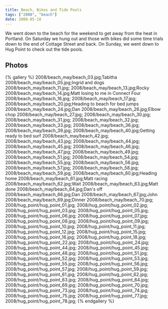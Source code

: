 ```yaml
---
title: Beach, Bikes and Tide Pools
tags: ["2008", "beach"]
date: 2008-05-18
---
```

We went down to the beach for the weekend to get away from the heat in Portland.  On Saturday we hung out and those with bikes did some time trials down to the end of Cottage Street and back.  On Sunday, we went down to Hug Point to check out the tide pools.

## Photos 

{% gallery %} 
2008/beach_may/beach_03.jpg;Tabitha
2008/beach_may/beach_05.jpg;Ingrid and dogs
2008/beach_may/beach_11.jpg;
2008/beach_may/beach_13.jpg;Rocky
2008/beach_may/beach_14.jpg;Matt losing to me in Connect Four
2008/beach_may/beach_16.jpg;
2008/beach_may/beach_17.jpg;
2008/beach_may/beach_20.jpg;Heading to beach for bed jumps
2008/beach_may/beach_24.jpg;Dan
2008/beach_may/beach_26.jpg;Elbow chop
2008/beach_may/beach_27.jpg;
2008/beach_may/beach_30.jpg;
2008/beach_may/beach_31.jpg;
2008/beach_may/beach_32.jpg;
2008/beach_may/beach_33.jpg;
2008/beach_may/beach_36.jpg;
2008/beach_may/beach_39.jpg;
2008/beach_may/beach_40.jpg;Getting ready to bed surf
2008/beach_may/beach_42.jpg;
2008/beach_may/beach_43.jpg;
2008/beach_may/beach_44.jpg;
2008/beach_may/beach_45.jpg;
2008/beach_may/beach_46.jpg;
2008/beach_may/beach_47.jpg;
2008/beach_may/beach_49.jpg;
2008/beach_may/beach_51.jpg;
2008/beach_may/beach_54.jpg;
2008/beach_may/beach_55.jpg;
2008/beach_may/beach_56.jpg;
2008/beach_may/beach_57.jpg;
2008/beach_may/beach_58.jpg;
2008/beach_may/beach_59.jpg;
2008/beach_may/beach_60.jpg;Heading home
2008/beach_may/beach_61.jpg;Matt racing
2008/beach_may/beach_62.jpg;Wait
2008/beach_may/beach_63.jpg;Matt done
2008/beach_may/beach_64.jpg;Dan's off
2008/beach_may/beach_66.jpg;Dan
2008/beach_may/beach_67.jpg;John
2008/beach_may/beach_69.jpg;Dinner
2008/beach_may/beach_70.jpg;
2008/hug_point/hug_point_01.jpg;
2008/hug_point/hug_point_02.jpg;
2008/hug_point/hug_point_03.jpg;
2008/hug_point/hug_point_05.jpg;
2008/hug_point/hug_point_06.jpg;
2008/hug_point/hug_point_07.jpg;
2008/hug_point/hug_point_08.jpg;
2008/hug_point/hug_point_09.jpg;
2008/hug_point/hug_point_10.jpg;
2008/hug_point/hug_point_11.jpg;
2008/hug_point/hug_point_12.jpg;
2008/hug_point/hug_point_15.jpg;
2008/hug_point/hug_point_16.jpg;
2008/hug_point/hug_point_18.jpg;
2008/hug_point/hug_point_22.jpg;
2008/hug_point/hug_point_24.jpg;
2008/hug_point/hug_point_44.jpg;
2008/hug_point/hug_point_45.jpg;
2008/hug_point/hug_point_48.jpg;
2008/hug_point/hug_point_51.jpg;
2008/hug_point/hug_point_52.jpg;
2008/hug_point/hug_point_53.jpg;
2008/hug_point/hug_point_55.jpg;
2008/hug_point/hug_point_56.jpg;
2008/hug_point/hug_point_57.jpg;
2008/hug_point/hug_point_59.jpg;
2008/hug_point/hug_point_61.jpg;
2008/hug_point/hug_point_62.jpg;
2008/hug_point/hug_point_63.jpg;
2008/hug_point/hug_point_64.jpg;
2008/hug_point/hug_point_69.jpg;
2008/hug_point/hug_point_70.jpg;
2008/hug_point/hug_point_73.jpg;
2008/hug_point/hug_point_74.jpg;
2008/hug_point/hug_point_75.jpg;
2008/hug_point/hug_point_77.jpg;
2008/hug_point/hug_point_78.jpg;
{% endgallery %}
